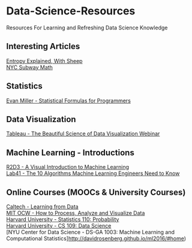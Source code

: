 # Data-Science-Resources
Resources For Learning and Refreshing Data Science Knowledge

## Interesting Articles
[Entropy Explained, With Sheep](https://aatishb.github.io/entropy/)  
[NYC Subway Math](https://www.opendatascience.com/blog/nyc-subway-math/)

## Statistics
[Evan Miller - Statistical Formulas for Programmers](http://www.evanmiller.org/statistical-formulas-for-programmers.html)

## Data Visualization
[Tableau -  The Beautiful Science of Data Visualization Webinar](http://www.tableau.com/learn/webinars/beautiful-science-data-visualization)

## Machine Learning - Introductions
[R2D3 - A Visual Introduction to Machine Learning](http://www.r2d3.us/visual-intro-to-machine-learning-part-1/)  
[Lab41 - The 10 Algorithms Machine Learning Engineers Need to Know](https://gab41.lab41.org/the-10-algorithms-machine-learning-engineers-need-to-know-f4bb63f5b2fa)  

## Online Courses (MOOCs & University Courses)
[Caltech -  Learning from Data](http://work.caltech.edu/telecourse.html)  
[MIT OCW -  How to Process, Analyze and Visualize Data](https://ocw.mit.edu/resources/res-6-009-how-to-process-analyze-and-visualize-data-january-iap-2012/index.htm)  
[Harvard University - Statistics 110: Probability](http://projects.iq.harvard.edu/stat110/about)  
[Harvard University - CS 109: Data Science](http://cs109.github.io/2015/index.html)  
[NYU Center for Data Science - DS-GA 1003: Machine Learning and Computational Statistics]http://davidrosenberg.github.io/ml2016/#home)
